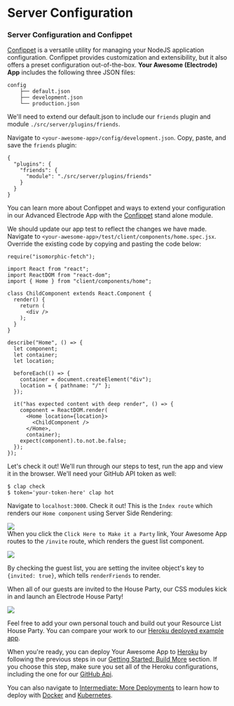 # Server Configuration

### Server Configuration and Confippet

[Confippet](https://github.com/electrode-io/electrode-confippet) is a versatile utility for managing your NodeJS application configuration. Confippet provides customization and extensibility, but it also offers a preset configuration out-of-the-box. **Your Awesome (Electrode) App** includes the following three JSON files:

    config
        ├── default.json
        ├── development.json
        └── production.json

We'll need to extend our default.json to include our `friends` plugin and module `./src/server/plugins/friends`.

Navigate to `<your-awesome-app>/config/development.json`. Copy, paste, and save the `friends` plugin:

    {
      "plugins": {
        "friends": {
          "module": "./src/server/plugins/friends"
        }
      }
    }

You can learn more about Confippet and ways to extend your configuration in our Advanced Electrode App with the [Confippet](https://github.com/electrode-io/electrode-confippet) stand alone module.

We should update our app test to reflect the changes we have made. Navigate to `<your-awesome-app>/test/client/components/home.spec.jsx`. Override the existing code by copying and pasting the code below:

    require("isomorphic-fetch");

    import React from "react";
    import ReactDOM from "react-dom";
    import { Home } from "client/components/home";

    class ChildComponent extends React.Component {
      render() {
        return (
          <div />
        );
      }
    }

    describe("Home", () => {
      let component;
      let container;
      let location;

      beforeEach(() => {
        container = document.createElement("div");
        location = { pathname: "/" };
      });

      it("has expected content with deep render", () => {
        component = ReactDOM.render(
          <Home location={location}>
            <ChildComponent />
          </Home>,
          container);
        expect(component).to.not.be.false;
      });
    });

Let's check it out! We'll run through our steps to test, run the app and view it in the browser. We'll need your GitHub API token as well:

    $ clap check
    $ token='your-token-here' clap hot

Navigate to  `localhost:3000`. Check it out! This is the `Index route` which renders our `Home component` using Server Side Rendering:

![](http://www.electrode.io/img/app-home-view.png)  
When you click the  `Click Here to Make it a Party`  link, Your Awesome App routes to the `/invite`  route, which renders the guest list component.

![](http://www.electrode.io/img/app-guest-list-view.png)

By checking the guest list, you are setting the invitee object's key to `{invited: true}`, which tells `renderFriends` to render.

When all of our guests are invited to the House Party, our CSS modules kick in and launch an Electrode House Party!

![](http://www.electrode.io/img/party-collabos.png)

Feel free to add your own personal touch and build out your Resource List House Party. You can compare your work to our [Heroku deployed example app](https://electrode-example-app.herokuapp.com/).

When you're ready, you can deploy Your Awesome App to [Heroku](https://devcenter.heroku.com/categories/deployment) by following the previous steps in our [Getting Started: Build More](/chapter1/quick-start/build-app.md) section. If you choose this step, make sure you set all of the Heroku configurations, including the one for our [GitHub Api](/chapter1/intermediate/build-a-server-plugin.md).

You can also navigate to [Intermediate: More Deployments](/chapter1/intermediate/more-deployments.md) to learn how to deploy with [Docker](/chapter1/intermediate/more-deployments/docker.md) and [Kubernetes](/chapter1/intermediate/more-deployments/kubernetes.md).
